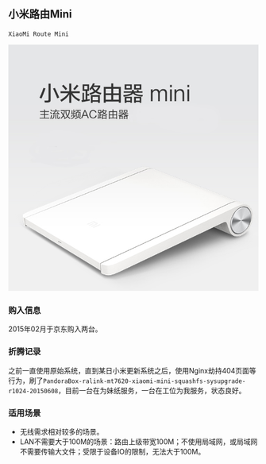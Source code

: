 ## 小米路由Mini

	XiaoMi Route Mini

![XiaoMi Route Mini](../assets/device/xiaomi-route-mini.jpg)

### 购入信息

2015年02月于京东购入两台。

### 折腾记录

之前一直使用原始系统，直到某日小米更新系统之后，使用Nginx劫持404页面等行为，刷了```PandoraBox-ralink-mt7620-xiaomi-mini-squashfs-sysupgrade-r1024-20150608```，目前一台在为妹纸服务，一台在工位为我服务，状态良好。

### 适用场景

- 无线需求相对较多的场景。
- LAN不需要大于100M的场景：路由上级带宽100M；不使用局域网，或局域网不需要传输大文件；受限于设备IO的限制，无法大于100M。
